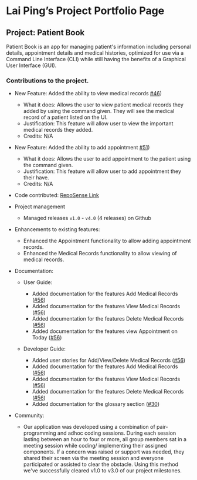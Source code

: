 # Lai Ping’s Project Portfolio Page

## Project: Patient Book
Patient Book is an app for managing patient's information including personal details, appointment details and  medical histories, optimized for use via a Command Line Interface (CLI) while still having the benefits of a Graphical User Interface (GUI).

### Contributions to the project.


* New Feature: Added the ability to view medical records [#46](https://github.com/AY2021S2-TIC4002-F18-4/tp2/pull/46))
    * What it does: Allows the user to view patient medical records they added by using the command given. They will see the medical record of a patient listed on the UI.
    * Justification: This feature will allow user to view the important medical records they added.
    * Credits: N/A

* New Feature: Added the ability to add appointment [#51](https://github.com/AY2021S2-TIC4002-F18-4/tp2/pull/51))
    * What it does: Allows the user to add appointment to the patient using the command given.
    * Justification: This feature will allow user to add appointment they their have.
    * Credits: N/A

* Code contributed: [RepoSense Link](https://nus-tic4002-ay2021s2.github.io/tp-dashboard/?search=&sort=groupTitle&sortWithin=title&timeframe=commit&mergegroup=&groupSelect=groupByRepos&breakdown=true&checkedFileTypes=docs~functional-code~test-code~other&since=)

* Project management
    * Managed releases ```v1.0``` - ```v4.0``` (4 releases) on Github

* Enhancements to existing features:
    * Enhanced the Appointment functionality to allow adding appointment records.
    * Enhanced the Medical Records functionality to allow viewing of medical records.


* Documentation:
    * User Guide:
        * Added documentation for the features Add Medical Records ([#56](https://github.com/AY2021S2-TIC4002-F18-4/tp2/pull/56))
        * Added documentation for the features View Medical Records ([#56](https://github.com/AY2021S2-TIC4002-F18-4/tp2/pull/56))
        * Added documentation for the features Delete Medical Records ([#56](https://github.com/AY2021S2-TIC4002-F18-4/tp2/pull/56))
        * Added documentation for the features view Appointment on Today ([#56](https://github.com/AY2021S2-TIC4002-F18-4/tp2/pull/56))
  
    * Developer Guide:
        * Added user stories for Add/View/Delete Medical Records ([#56](https://github.com/AY2021S2-TIC4002-F18-4/tp2/pull/56))
        * Added documentation for the features Add Medical Records ([#56](https://github.com/AY2021S2-TIC4002-F18-4/tp2/pull/56))
        * Added documentation for the features View Medical Records ([#56](https://github.com/AY2021S2-TIC4002-F18-4/tp2/pull/56))
        * Added documentation for the features Delete Medical Records ([#56](https://github.com/AY2021S2-TIC4002-F18-4/tp2/pull/56))
        * Added documentation for the glossary section ([#30](https://github.com/AY2021S2-TIC4002-F18-4/tp2/pull/30))


* Community:
    * Our application was developed using a combination of pair-programming and adhoc coding sessions. During each session lasting between an hour to four or more, all group members sat in a meeting session while coding/ implementing their assigned components. If a concern was raised or support was needed, they shared their screen via the meeting session and everyone participated or assisted to clear the obstacle. Using this method we've successfully cleared v1.0 to v3.0 of our project milestones.
